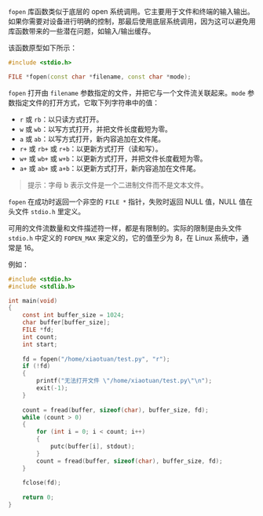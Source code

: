 `fopen` 库函数类似于底层的 open 系统调用。它主要用于文件和终端的输入输出。如果你需要对设备进行明确的控制，那最后使用底层系统调用，因为这可以避免用库函数带来的一些潜在问题，如输入/输出缓存。

该函数原型如下所示：

```cpp
#include <stdio.h>

FILE *fopen(const char *filename, const char *mode);
```

`fopen` 打开由 `filename` 参数指定的文件，并把它与一个文件流关联起来。`mode` 参数指定文件的打开方式，它取下列字符串中的值：

+ `r` 或 `rb`：以只读方式打开。
+ `w` 或 `wb`：以写方式打开，并把文件长度截短为零。
+ `a` 或 `ab`：以写方式打开，新内容追加在文件尾。
+ `r+` 或 `rb+` 或 `r+b`：以更新方式打开（读和写）。
+ `w+` 或 `wb+` 或 `w+b`：以更新方式打开，并把文件长度截短为零。
+ `a+` 或 `ab+` 或 `a+b`：以更新方式打开，新内容追加在文件尾。

> 提示：字母 b 表示文件是一个二进制文件而不是文本文件。

`fopen` 在成功时返回一个非空的 `FILE *` 指针，失败时返回 NULL 值，NULL 值在头文件 `stdio.h` 里定义。

可用的文件流数量和文件描述符一样，都是有限制的。实际的限制是由头文件 `stdio.h` 中定义的 `FOPEN_MAX` 来定义的，它的值至少为 8，在 Linux 系统中，通常是 16。

例如：

```c
#include <stdio.h>
#include <stdlib.h>

int main(void)
{
	const int buffer_size = 1024;
	char buffer[buffer_size];
	FILE *fd;
	int count;
	int start;
	
	fd = fopen("/home/xiaotuan/test.py", "r");
	if (!fd)
	{
		printf("无法打开文件 \"/home/xiaotuan/test.py\"\n");
		exit(-1);
	}
	
	count = fread(buffer, sizeof(char), buffer_size, fd);
	while (count > 0)
	{
		for (int i = 0; i < count; i++)
		{
			putc(buffer[i], stdout);
		}
		count = fread(buffer, sizeof(char), buffer_size, fd);
	}
	
    fclose(fd);
    
	return 0;
}
```

